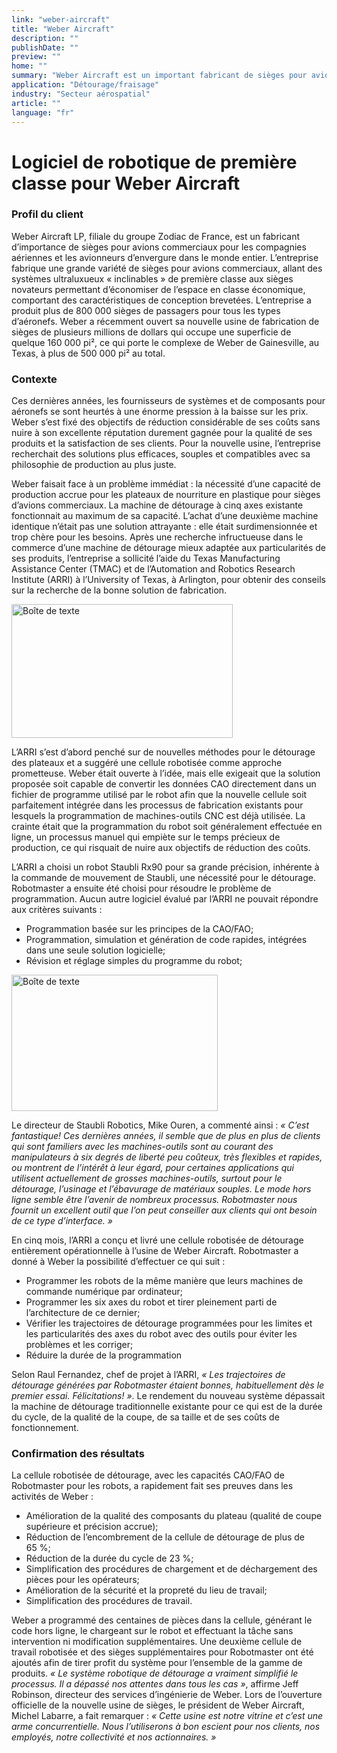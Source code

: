 ```yaml
---
link: "weber-aircraft"
title: "Weber Aircraft"
description: ""
publishDate: ""
preview: ""
home: ""
summary: "Weber Aircraft est un important fabricant de sièges pour avions commerciaux pour les compagnies aériennes et les avionneurs d’envergure dans le monde entier. Ces dernières années, l’entreprise s’est heurtée à une énorme pression à la baisse sur les prix tout en restant déterminée à maintenir son excellente réputation durement gagnée pour la qualité de ses produits et la satisfaction de ses clients. Une cellule de détourage axée sur la robotique était la réponse technique et économique permettant d’atteindre ces objectifs, mais l’intégration de la cellule robotisée dans les processus de fabrication constituait un problème. Weber devait être en mesure de programmer le robot avec la même facilité, flexibilité et efficacité qu’elle programmait ses machines CNC."
application: "Détourage/fraisage"
industry: "Secteur aérospatial"
article: ""
language: "fr"
---
```

# Logiciel de robotique de première classe pour Weber Aircraft

### Profil du client

Weber Aircraft LP, filiale du groupe Zodiac de France, est un fabricant d’importance de sièges pour avions commerciaux pour les compagnies aériennes et les avionneurs d’envergure dans le monde entier. L’entreprise fabrique une grande variété de sièges pour avions commerciaux, allant des systèmes ultraluxueux « inclinables » de première classe aux sièges novateurs permettant d’économiser de l’espace en classe économique, comportant des caractéristiques de conception brevetées. L’entreprise a produit plus de 800 000 sièges de passagers pour tous les types d’aéronefs. Weber a récemment ouvert sa nouvelle usine de fabrication de sièges de plusieurs millions de dollars qui occupe une superficie de quelque 160 000 pi², ce qui porte le complexe de Weber de Gainesville, au Texas, à plus de 500 000 pi² au total.

### Contexte

Ces dernières années, les fournisseurs de systèmes et de composants pour aéronefs se sont heurtés à une énorme pression à la baisse sur les prix. Weber s’est fixé des objectifs de réduction considérable de ses coûts sans nuire à son excellente réputation durement gagnée pour la qualité de ses produits et la satisfaction de ses clients. Pour la nouvelle usine, l’entreprise recherchait des solutions plus efficaces, souples et compatibles avec sa philosophie de production au plus juste.

Weber faisait face à un problème immédiat : la nécessité d’une capacité de production accrue pour les plateaux de nourriture en plastique pour sièges d’avions commerciaux. La machine de détourage à cinq axes existante fonctionnait au maximum de sa capacité. L’achat d’une deuxième machine identique n’était pas une solution attrayante : elle était surdimensionnée et trop chère pour les besoins. Après une recherche infructueuse dans le commerce d’une machine de détourage mieux adaptée aux particularités de ses produits, l’entreprise a sollicité l’aide du Texas Manufacturing Assistance Center (TMAC) et de l’Automation and Robotics Research Institute (ARRI) à l’University of Texas, à Arlington, pour obtenir des conseils sur la recherche de la bonne solution de fabrication.

<img width="354" height="214" src="/assets/images/success/Robot%20software%20is%20first%20class_files/image001.png" class="alignLeft" alt="Boîte de texte " />

L’ARRI s’est d’abord penché sur de nouvelles méthodes pour le détourage des plateaux et a suggéré une cellule robotisée comme approche prometteuse. Weber était ouverte à l’idée, mais elle exigeait que la solution proposée soit capable de convertir les données CAO directement dans un fichier de programme utilisé par le robot afin que la nouvelle cellule soit parfaitement intégrée dans les processus de fabrication existants pour lesquels la programmation de machines-outils CNC est déjà utilisée. La crainte était que la programmation du robot soit généralement effectuée en ligne, un processus manuel qui empiète sur le temps précieux de production, ce qui risquait de nuire aux objectifs de réduction des coûts.

L’ARRI a choisi un robot Staubli Rx90 pour sa grande précision, inhérente à la commande de mouvement de Staubli, une nécessité pour le détourage. Robotmaster a ensuite été choisi pour résoudre le problème de programmation. Aucun autre logiciel évalué par l’ARRI ne pouvait répondre aux critères suivants :

* Programmation basée sur les principes de la CAO/FAO;
* Programmation, simulation et génération de code rapides, intégrées dans une seule solution logicielle;
* Révision et réglage simples du programme du robot;

<img width="330" height="218" src="/assets/images/success/Robot%20software%20is%20first%20class_files/image003.jpg" class="alignLeft" alt="Boîte de texte" />

Le directeur de Staubli Robotics, Mike Ouren, a commenté ainsi : *« C’est fantastique! Ces dernières années, il semble que de plus en plus de clients qui sont familiers avec les machines-outils sont au courant des manipulateurs à six degrés de liberté peu coûteux, très flexibles et rapides, ou montrent de l’intérêt à leur égard, pour certaines applications qui utilisent actuellement de grosses machines-outils, surtout pour le détourage, l’usinage et l’ébavurage de matériaux souples. Le mode hors ligne semble être l’avenir de nombreux processus. Robotmaster nous fournit un excellent outil que l’on peut conseiller aux clients qui ont besoin de ce type d’interface. »*

En cinq mois, l’ARRI a conçu et livré une cellule robotisée de détourage entièrement opérationnelle à l’usine de Weber Aircraft. Robotmaster a donné à Weber la possibilité d’effectuer ce qui suit :

* Programmer les robots de la même manière que leurs machines de commande numérique par ordinateur;
* Programmer les six axes du robot et tirer pleinement parti de l’architecture de ce dernier;
* Vérifier les trajectoires de détourage programmées pour les limites et les particularités des axes du robot avec des outils pour éviter les problèmes et les corriger;
* Réduire la durée de la programmation

Selon Raul Fernandez, chef de projet à l’ARRI, *« Les trajectoires de détourage générées par Robotmaster étaient bonnes, habituellement dès le premier essai. Félicitations! »*. Le rendement du nouveau système dépassait la machine de détourage traditionnelle existante pour ce qui est de la durée du cycle, de la qualité de la coupe, de sa taille et de ses coûts de fonctionnement.

### Confirmation des résultats

La cellule robotisée de détourage, avec les capacités CAO/FAO de Robotmaster pour les robots, a rapidement fait ses preuves dans les activités de Weber :

* Amélioration de la qualité des composants du plateau (qualité de coupe supérieure et précision accrue);
* Réduction de l’encombrement de la cellule de détourage de plus de 65 %;
* Réduction de la durée du cycle de 23 %;
* Simplification des procédures de chargement et de déchargement des pièces pour les opérateurs;
* Amélioration de la sécurité et la propreté du lieu de travail;
* Simplification des procédures de travail.

Weber a programmé des centaines de pièces dans la cellule, générant le code hors ligne, le chargeant sur le robot et effectuant la tâche sans intervention ni modification supplémentaires. Une deuxième cellule de travail robotisée et des sièges supplémentaires pour Robotmaster ont été ajoutés afin de tirer profit du système pour l’ensemble de la gamme de produits. *« Le système robotique de détourage a vraiment simplifié le processus. Il a dépassé nos attentes dans tous les cas »*, affirme Jeff Robinson, directeur des services d’ingénierie de Weber. Lors de l’ouverture officielle de la nouvelle usine de sièges, le président de Weber Aircraft, Michel Labarre, a fait remarquer : *« Cette usine est notre vitrine et c’est une arme concurrentielle. Nous l’utiliserons à bon escient pour nos clients, nos employés, notre collectivité et nos actionnaires. »*